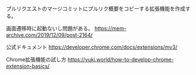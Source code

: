 プルリクエストのマージコミットにプルリク概要をコピーする拡張機能を作成する。

画面遷移時に起動ないし問題がある。
https://mem-archive.com/2019/12/09/post-2164/

公式ドキュメント
https://developer.chrome.com/docs/extensions/mv3/

Chrome拡張機能の試し方
https://yuki.world/how-to-develop-chrome-extension-basics/